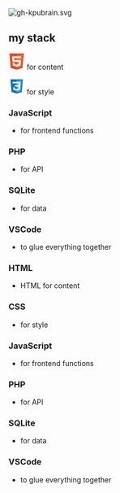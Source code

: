  
![gh-kpubrain.svg](https://rasal.de/img/gh-profile100.svg) 

## my stack
 
![HTML](HTML5_Badge_32.png) for content
 
![CSS](CSS3_Badge_32.png) for style


### JavaScript 
- for frontend functions
### PHP 
- for API
### SQLite 
- for data
### VSCode 
- to glue everything together


### HTML 
- HTML for content
### CSS 
- for style
### JavaScript 
- for frontend functions
### PHP 
- for API
### SQLite 
- for data
### VSCode 
- to glue everything together
